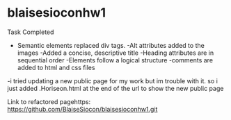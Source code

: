 # blaisesioconhw1


Task Completed
- Semantic elements replaced div tags.
-Alt attributes added to the images
-Added a concise, descriptive title
-Heading attributes are in sequential order
-Elements follow a logical structure
-comments are added to html and css files

-i tried updating a new public page for my work but im trouble with it. so i just added .Horiseon.html at the end of the url to show the new public page

Link to refactored pagehttps:
https://github.com/BlaiseSiocon/blaisesioconhw1.git




